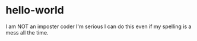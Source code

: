 # hello-world
I am NOT an imposter coder
I'm serious I can do this even if my spelling is a mess all the time.
